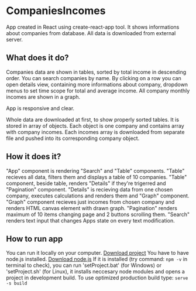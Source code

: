 # CompaniesIncomes
App created in React using create-react-app tool.
It shows informations about companies from database.
All data is downloaded from external server.

## What does it do?

Companies data are shown in tables, sorted by total income in descending order. You can search companies by name. 
By clicking on a row you can open details view, containing more informations about company, dropdown menus to set time scope for total and average income. All company monthly incomes are shown in a graph.

App is responsive and clear.

Whole data are downloaded at first, to show properly sorted tables. It is stored in array of objects. Each object is one company and contains array with company incomes. Each incomes array is downloaded from separate file and pushed into its corresponding company object.

## How it does it?

"App" component is rendering "Search" and "Table" components. 
"Table" recieves all data, filters them and displays a 
table of 10 companies.
"Table" component, beside table, renders "Details" if they're trigerred and "Pagination" component.
"Details" is recieving data from one chosen company, executes calculations and renders them and "Graph" component. 
"Graph" component recieves just incomes from chosen company and renders HTML canvas element with drawn graph. 
"Pagination" renders maximum of 10 items changing page and 2 buttons scrolling them.
"Search" renders text input that changes Apps state on every text modification.

## How to run app

You can run it locally on your computer.
[Download project](https://github.com/olekk/CompaniesIncomes/archive/master.zip)
You have to have node.js installed.
[Download node.js](https://nodejs.org/en/download/)
If it is installed (try command: `npm -v` in terminal to check), you can run 'setProject.bat' (for Windows) or 'setProject.sh' (for Linux), it installs neccesary node modules and opens a project in development build.
To use optimized production build type: `serve -s build`
